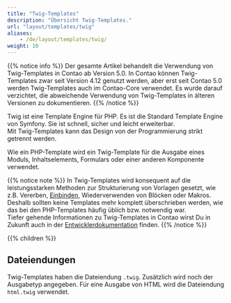 ```yaml
---
title: "Twig-Templates"
description: "Übersicht Twig-Templates."
url: "layout/templates/twig"
aliases:
    - /de/layout/templates/twig/
weight: 10
---
```


{{% notice info %}}
Der gesamte Artikel behandelt die Verwendung von Twig-Templates in Contao ab Version 5.0.
In Contao können Twig-Templates zwar seit Version 4.12 genutzt werden, aber erst seit Contao 5.0 werden Twig-Templates
auch im Contao-Core verwendet. Es wurde darauf verzichtet, die abweichende Verwendung von Twig-Templates
in älteren Versionen zu dokumentieren.
{{% /notice %}}

Twig ist eine Template Engine für PHP. Es ist die Standard Template Engine von Symfony. Sie ist schnell, sicher und 
leicht erweiterbar.<br>
Mit Twig-Templates kann das Design von der Programmierung strikt getrennt werden.

Wie ein PHP-Template wird ein Twig-Template für die Ausgabe eines Moduls, Inhaltselements, Formulars oder einer anderen
Komponente verwendet.

{{% notice note %}}
In Twig-Templates wird konsequent auf die leistungsstarken Methoden zur Strukturierung von Vorlagen gesetzt, wie z.B.
Vererben, [Einbinden](einbinden), Wiederverwenden von Blöcken oder Makros. Deshalb sollten keine
Templates mehr komplett überschrieben werden, wie das bei den PHP-Templates häufig üblich bzw. notwendig war.<br>
Tiefer gehende Informationen zu Twig-Templates in Contao wirst Du in Zukunft auch in der [Entwicklerdokumentation](https://docs.contao.org/dev/framework/templates/) finden.
{{% /notice %}}

{{% children %}}

## Dateiendungen

Twig-Templates haben die Dateiendung `.twig`. Zusätzlich wird noch der Ausgabetyp angegeben.
Für eine Ausgabe von HTML wird die Dateiendung `html.twig` verwendet.
